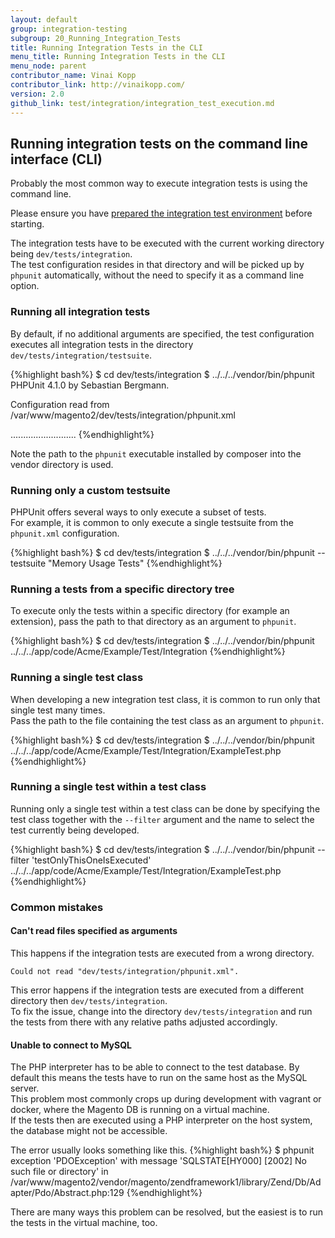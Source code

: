 ```yaml
---
layout: default
group: integration-testing
subgroup: 20_Running_Integration_Tests
title: Running Integration Tests in the CLI
menu_title: Running Integration Tests in the CLI
menu_node: parent
contributor_name: Vinai Kopp
contributor_link: http://vinaikopp.com/
version: 2.0
github_link: test/integration/integration_test_execution.md
---
```


## Running integration tests on the command line interface (CLI)


Probably the most common way to execute integration tests is using the command line.  

Please ensure you have [prepared the integration test environment]({{page.baseurl}}test/integration/integration_test_setup.html) before starting.

The integration tests have to be executed with the current working directory being `dev/tests/integration`.  
The test configuration resides in that directory and will be picked up by `phpunit` automatically, without the need to specify it as a command line option.

### Running all integration tests

By default, if no additional arguments are specified, the test configuration executes all integration tests in the directory `dev/tests/integration/testsuite`.

{%highlight bash%}
$ cd dev/tests/integration
$ ../../../vendor/bin/phpunit
PHPUnit 4.1.0 by Sebastian Bergmann.

Configuration read from /var/www/magento2/dev/tests/integration/phpunit.xml

..........................
{%endhighlight%}

Note the path to the `phpunit` executable installed by composer into the vendor directory is used.

### Running only a custom testsuite

PHPUnit offers several ways to only execute a subset of tests.  
For example, it is common to only execute a single testsuite from the `phpunit.xml` configuration.

{%highlight bash%}
$ cd dev/tests/integration
$ ../../../vendor/bin/phpunit --testsuite "Memory Usage Tests"
{%endhighlight%}

### Running a tests from a specific directory tree

To execute only the tests within a specific directory (for example an extension), pass the path to that directory as an argument to `phpunit`.

{%highlight bash%}
$ cd dev/tests/integration
$ ../../../vendor/bin/phpunit ../../../app/code/Acme/Example/Test/Integration
{%endhighlight%}

### Running a single test class

When developing a new integration test class, it is common to run only that single test many times.  
Pass the path to the file containing the test class as an argument to `phpunit`.

{%highlight bash%}
$ cd dev/tests/integration
$ ../../../vendor/bin/phpunit ../../../app/code/Acme/Example/Test/Integration/ExampleTest.php
{%endhighlight%}

### Running a single test within a test class

Running only a single test within a test class can be done by specifying the test class together with the `--filter` argument and the name to select the test currently being developed.  

{%highlight bash%}
$ cd dev/tests/integration
$ ../../../vendor/bin/phpunit --filter 'testOnlyThisOneIsExecuted' ../../../app/code/Acme/Example/Test/Integration/ExampleTest.php
{%endhighlight%}

### Common mistakes

#### Can't read files specified as arguments

This happens if the integration tests are executed from a wrong directory.  

`Could not read "dev/tests/integration/phpunit.xml".`

This error happens if the integration tests are executed from a different directory then `dev/tests/integration`.  
To fix the issue, change into the directory `dev/tests/integration` and run the tests from there with any relative paths adjusted accordingly.

#### Unable to connect to MySQL

The PHP interpreter has to be able to connect to the test database. By default this means the tests have to run on the same host as the MySQL server.  
This problem most commonly crops up during development with vagrant or docker, where the Magento DB is running on a virtual machine.  
If the tests then are executed using a PHP interpreter on the host system, the database might not be accessible.  

The error usually looks something like this.
{%highlight bash%}
$ phpunit
exception 'PDOException' with message 'SQLSTATE[HY000] [2002] No such file or directory' in /var/www/magento2/vendor/magento/zendframework1/library/Zend/Db/Adapter/Pdo/Abstract.php:129
{%endhighlight%}

There are many ways this problem can be resolved, but the easiest is to run the tests in the virtual machine, too.  

